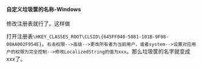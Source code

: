 #### 自定义垃圾筐的名称-Windows

修改注册表就行了。这样做

打开注册表`\HKEY_CLASSES_ROOT\CLSID\{645FF040-5081-101B-9F08-00AA002F954E}`。`右击权限-->高级-->更改所有者为当前用户，或者system-->设置对应用户的权限为完全控制-->修改LocalizedString的值为xxx`。那么垃圾筐的名字就变成xxx了。